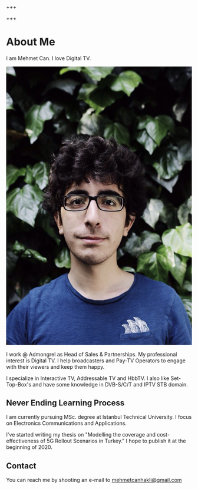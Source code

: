 +++

+++

# About Me

I am Mehmet Can. I love Digital TV.

![Mehmet Can](static/img/mehmetcan.jpg)

I work @ Admongrel as Head of Sales & Partnerships. My professional interest is Digital TV. I help broadcasters and Pay-TV Operators to engage with their viewers and keep them happy.

I specialize in Interactive TV, Addressable TV and HbbTV. I also like Set-Top-Box's and have some knowledge in DVB-S/C/T and IPTV STB domain.

## Never Ending Learning Process

I am currently pursuing MSc. degree at Istanbul Technical University. I focus on Electronics Communications and Applications.

I've started writing my thesis on "Modelling the coverage and cost-effectiveness of 5G Rollout Scenarios in Turkey." I hope to publish it at the beginning of 2020.

## Contact

You can reach me by shooting an e-mail to mehmetcanhakli@gmail.com
